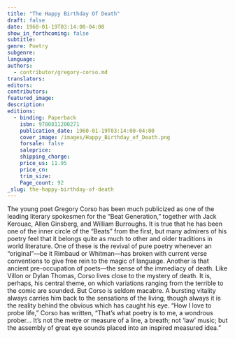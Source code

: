 ```yaml
---
title: "The Happy Birthday Of Death"
draft: false
date: 1960-01-19T03:14:00-04:00
show_in_forthcoming: false
subtitle:
genre: Poetry
subgenre:
language:
authors:
  - contributor/gregory-corso.md
translators:
editors:
contributors:
featured_image:
description:
editions:
  - binding: Paperback
    isbn: 9780811200271
    publication_date: 1960-01-19T03:14:00-04:00
    cover_image: /images/Happy_Birthday_of_Death.png
    forsale: false
    saleprice:
    shipping_charge:
    price_us: 11.95
    price_cn:
    trim_size:
    Page_count: 92
_slug: the-happy-birthday-of-death
---
```


The young poet Gregory Corso has been much publicized as one of the leading literary spokesmen for the “Beat Generation,” together with Jack Kerouac, Allen Ginsberg, and William Burroughs. It is true that he has been one of the inner circle of the “Beats” from the first, but many admirers of his poetry feel that it belongs quite as much to other and older traditions in world literature. One of these is the revival of pure poetry whenever an “original”––be it Rimbaud or Whitman––has broken with current verse conventions to give free rein to the magic of language. Another is that ancient pre-occupation of poets––the sense of the immediacy of death. Like Villon or Dylan Thomas, Corso lives close to the mystery of death. It is, perhaps, his central theme, on which variations ranging from the terrible to the comic are sounded. But Corso is seldom macabre. A bursting vitality always carries him back to the sensations of the living, though always it is the reality behind the obvious which has caught his eye. “How I love to probe life,” Corso has written, “That’s what poetry is to me, a wondrous prober… It’s not the metre or measure of a line, a breath; not ‘law’ music; but the assembly of great eye sounds placed into an inspired measured idea.”

